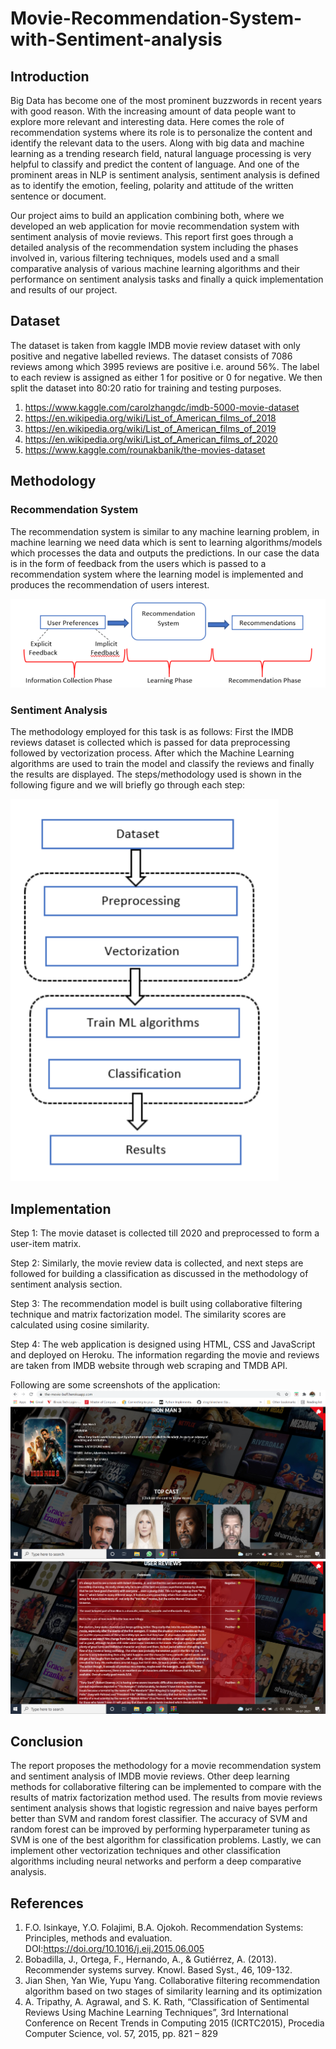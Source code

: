 # Movie-Recommendation-System-with-Sentiment-analysis

## Introduction
Big Data has become one of the most prominent buzzwords in recent years with good reason. With the increasing amount of data people want to explore more relevant and interesting data. Here comes the role of recommendation systems where its role is to personalize the content and identify the relevant data to the users. Along with big data and machine learning as a trending research field, natural language processing is very helpful to classify and predict the content of language. And one of the prominent areas in NLP is sentiment analysis, sentiment analysis is defined as to identify the emotion, feeling, polarity and attitude of the written sentence or
document.

Our project aims to build an application combining both, where we developed an web application for movie recommendation system with sentiment analysis of movie reviews. This report first goes through a detailed analysis of the recommendation system including the phases involved in, various filtering techniques, models used and a small comparative analysis of various machine learning algorithms and their performance on sentiment analysis tasks and finally a quick implementation and results of our project.

## Dataset ##
The dataset is taken from kaggle IMDB movie review dataset with only positive and negative labelled reviews. The dataset consists of 7086 reviews among which 3995 reviews are positive i.e. around 56%. The label to each review is assigned as either 1 for positive or 0 for negative. We then split the dataset into 80:20 ratio for training and testing purposes.

1. https://www.kaggle.com/carolzhangdc/imdb-5000-movie-dataset
2. https://en.wikipedia.org/wiki/List_of_American_films_of_2018
3. https://en.wikipedia.org/wiki/List_of_American_films_of_2019
4. https://en.wikipedia.org/wiki/List_of_American_films_of_2020
5. https://www.kaggle.com/rounakbanik/the-movies-dataset

## Methodology ##
### Recommendation System

The recommendation system is similar to any machine learning problem, in machine learning we need data which is sent to learning algorithms/models which processes the data and outputs the predictions. In our case the data is in the form of feedback from the users which is passed to a recommendation system where the learning model is implemented and produces the recommendation of users interest.

<img src="./Images/recommender_architecture.PNG">

### Sentiment Analysis

The methodology employed for this task is as follows: First the IMDB reviews dataset is collected
which is passed for data preprocessing followed by vectorization process. After which the
Machine Learning algorithms are used to train the model and classify the reviews and finally the
results are displayed.
The steps/methodology used is shown in the following figure and we will briefly go through each
step:

<img src="./Images/sentiment_analysis.PNG">

## Implementation 

Step 1: The movie dataset is collected till 2020 and preprocessed to form a user-item matrix.

Step 2: Similarly, the movie review data is collected, and next steps are followed for building a classification as discussed in the methodology of sentiment analysis section.

Step 3: The recommendation model is built using collaborative filtering technique and matrix factorization model. The similarity scores are calculated using cosine similarity.

Step 4: The web application is designed using HTML, CSS and JavaScript and deployed on Heroku. The information regarding the movie and reviews are taken from IMDB website through web scraping and TMDB API.

Following are some screenshots of the application:
<img src="./Images/application_1.PNG">
<img src="./Images/application_2.PNG">

## Conclusion

The report proposes the methodology for a movie recommendation system and sentiment analysis of IMDB movie reviews. Other deep learning methods for collaborative filtering can be implemented to compare with the results of matrix factorization method used. The results from movie reviews sentiment analysis shows that logistic regression and naive bayes perform better than SVM and random forest classifier. The accuracy of SVM and random forest can be improved by performing hyperparameter tuning as SVM is one of the best algorithm for classification problems. Lastly, we can implement other vectorization techniques and other classification algorithms including neural networks and perform a deep comparative analysis.

## References
1. F.O. Isinkaye, Y.O. Folajimi, B.A. Ojokoh. Recommendation Systems: Principles, methods and evaluation. DOI:https://doi.org/10.1016/j.eij.2015.06.005
2. Bobadilla, J., Ortega, F., Hernando, A., & Gutiérrez, A. (2013). Recommender systems survey. Knowl. Based Syst., 46, 109-132.
3. Jian Shen, Yan Wie, Yupu Yang. Collaborative filtering recommendation algorithm based on two stages of similarity learning and its optimization
4. A. Tripathy, A. Agrawal, and S. K. Rath, “Classification of Sentimental Reviews Using Machine Learning Techniques”, 3rd International Conference on Recent Trends in Computing 2015 (ICRTC2015), Procedia Computer Science, vol. 57, 2015, pp. 821 – 829
